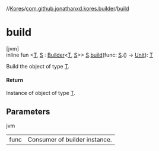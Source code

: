 //[Kores](../../index.md)/[com.github.jonathanxd.kores.builder](index.md)/[build](build.md)

# build

[jvm]\
inline fun <[T](build.md), [S](build.md) : [Builder](-builder/index.md)<[T](build.md), [S](build.md)>> [S](build.md).[build](build.md)(func: [S](build.md).() -> [Unit](https://kotlinlang.org/api/latest/jvm/stdlib/kotlin/-unit/index.html)): [T](build.md)

Build the object of type [T](build.md).

#### Return

Instance of object of type [T](build.md).

## Parameters

jvm

| | |
|---|---|
| func | Consumer of builder instance. |
